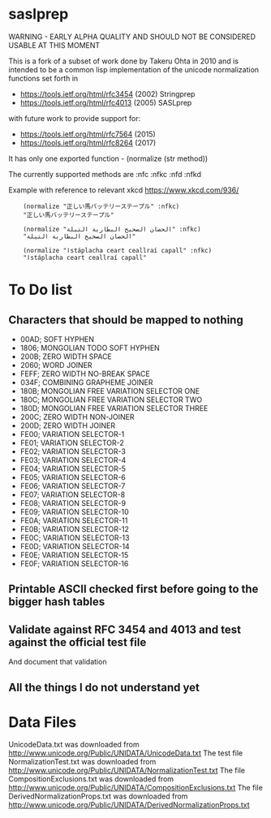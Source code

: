# saslprep

WARNING - EARLY ALPHA QUALITY AND SHOULD NOT BE CONSIDERED USABLE AT THIS MOMENT

This is a fork of a subset of work done by Takeru Ohta in 2010 and is intended to be a common lisp implementation of the unicode normalization functions set forth in

  * https://tools.ietf.org/html/rfc3454 (2002) Stringprep
  * https://tools.ietf.org/html/rfc4013 (2005) SASLprep

with future work to provide support for:

  * https://tools.ietf.org/html/rfc7564 (2015)
  * https://tools.ietf.org/html/rfc8264 (2017)

It has only one exported function - (normalize (str method))

The currently supported methods are :nfc :nfkc :nfd :nfkd

Example with reference to relevant xkcd https://www.xkcd.com/936/

```common-lisp
    (normalize "正しい馬バッテリーステープル" :nfkc)
    "正しい馬バッテリーステープル"

    (normalize "الحصان الصحيح البطارية التيلة" :nfkc)
    "الحصان الصحيح البطارية التيلة"

    (normalize "اstáplacha ceart ceallraí capall" :nfkc)
    "اstáplacha ceart ceallraí capall"
```

# To Do list
## Characters that should be mapped to nothing

* 00AD; SOFT HYPHEN
* 1806; MONGOLIAN TODO SOFT HYPHEN
* 200B; ZERO WIDTH SPACE
* 2060; WORD JOINER
* FEFF; ZERO WIDTH NO-BREAK SPACE
* 034F; COMBINING GRAPHEME JOINER
* 180B; MONGOLIAN FREE VARIATION SELECTOR ONE
* 180C; MONGOLIAN FREE VARIATION SELECTOR TWO
* 180D; MONGOLIAN FREE VARIATION SELECTOR THREE
* 200C; ZERO WIDTH NON-JOINER
* 200D; ZERO WIDTH JOINER
* FE00; VARIATION SELECTOR-1
* FE01; VARIATION SELECTOR-2
* FE02; VARIATION SELECTOR-3
* FE03; VARIATION SELECTOR-4
* FE04; VARIATION SELECTOR-5
* FE05; VARIATION SELECTOR-6
* FE06; VARIATION SELECTOR-7
* FE07; VARIATION SELECTOR-8
* FE08; VARIATION SELECTOR-9
* FE09; VARIATION SELECTOR-10
* FE0A; VARIATION SELECTOR-11
* FE0B; VARIATION SELECTOR-12
* FE0C; VARIATION SELECTOR-13
* FE0D; VARIATION SELECTOR-14
* FE0E; VARIATION SELECTOR-15
* FE0F; VARIATION SELECTOR-16

## Printable ASCII checked first before going to the bigger hash tables

## Validate against RFC 3454 and 4013 and test against the official test file
And document that validation

## All the things I do not understand yet

# Data Files
UnicodeData.txt was downloaded from http://www.unicode.org/Public/UNIDATA/UnicodeData.txt
The test file NormalizationTest.txt was downloaded from http://www.unicode.org/Public/UNIDATA/NormalizationTest.txt
The file CompositionExclusions.txt was downloaded from http://www.unicode.org/Public/UNIDATA/CompositionExclusions.txt
The file DerivedNormalizationProps.txt was downloaded from http://www.unicode.org/Public/UNIDATA/DerivedNormalizationProps.txt
